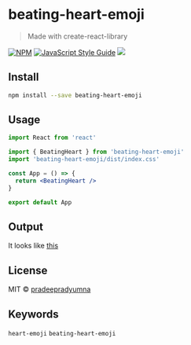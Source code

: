 # beating-heart-emoji

> Made with create-react-library

[![NPM](https://img.shields.io/npm/v/beating-heart-emoji.svg)](https://www.npmjs.com/package/beating-heart-emoji) [![JavaScript Style Guide](https://img.shields.io/badge/code_style-standard-brightgreen.svg)](https://standardjs.com) ![](https://komarev.com/ghpvc/?username=pradeepradyumna&style=flat-square)

## Install

```bash
npm install --save beating-heart-emoji
```

## Usage

```jsx
import React from 'react'

import { BeatingHeart } from 'beating-heart-emoji'
import 'beating-heart-emoji/dist/index.css'

const App = () => {
  return <BeatingHeart />
}

export default App
```

## Output

It looks like [this](https://gistcdn.githack.com/pradeepradyumna/f26c83e285ae28d83722e5e0be1b780f/raw/87783365c799039f72cc38c861c61e5eb44010ae/BeatingHeart.html)

## License

MIT © [pradeepradyumna](https://github.com/pradeepradyumna)

## Keywords

`heart-emoji` `beating-heart-emoji`
